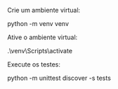 Crie um ambiente virtual:

python -m venv venv

Ative o ambiente virtual:

  .\\venv\\Scripts\\activate

Execute os testes:

python -m unittest discover -s tests

